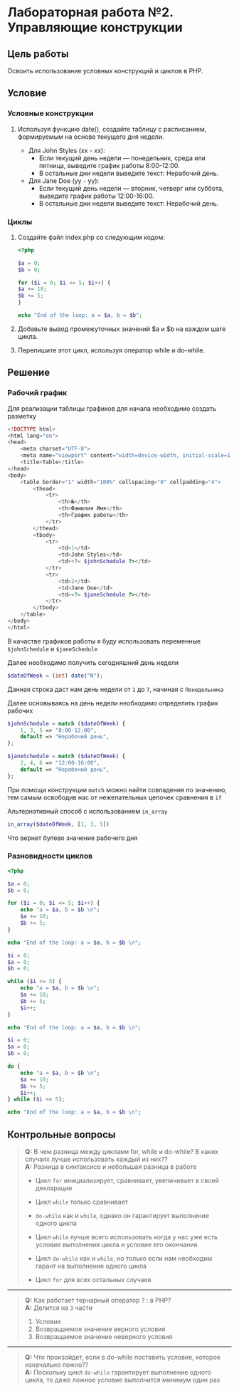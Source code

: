 # Лабораторная работа №2. Управляющие конструкции

## Цель работы

Освоить использование условных конструкций и циклов в PHP.

## Условие

### Условные конструкции

1. Используя функцию date(), создайте таблицу с расписанием, формируемым на основе текущего дня недели.

    - Для John Styles (xx - xx):
        - Если текущий день недели — понедельник, среда или пятница, выведите график работы 8:00-12:00.
        - В остальные дни недели выведите текст: Нерабочий день.
    - Для Jane Doe (yy - yy):
        - Если текущий день недели — вторник, четверг или суббота, выведите график работы 12:00-16:00.
        - В остальные дни недели выведите текст: Нерабочий день.

### Циклы

1. Создайте файл index.php со следующим кодом:

    ```php
    <?php

    $a = 0;
    $b = 0;

    for ($i = 0; $i <= 5; $i++) {
    $a += 10;
    $b += 5;
    }

    echo "End of the loop: a = $a, b = $b";
    ```

2. Добавьте вывод промежуточных значений $a и $b на каждом шаге цикла.

3. Перепишите этот цикл, используя оператор while и do-while.

## Решение

### Рабочий график

Для реализации таблицы графиков для начала необходимо создать разметку

```php
<!DOCTYPE html>
<html lang="en">
<head>
    <meta charset="UTF-8">
    <meta name="viewport" content="width=device-width, initial-scale=1.0">
    <title>Table</title>
</head>
<body>
    <table border="1" width="100%" cellspacing="0" cellpadding="4">
        <thead>
            <tr>
                <th>№</th>
                <th>Фамилия Имя</th>
                <th>График работы</th>
            </tr>
        </thead>
        <tbody>
            <tr>
                <td>1</td>
                <td>John Styles</td>
                <td><?= $johnSchedule ?></td>
            </tr>
            <tr>
                <td>2</td>
                <td>Jane Doe</td>
                <td><?= $janeSchedule ?></td>
            </tr>
        </tbody>
    </table>
</body>
</html>
```

В качастве графиков работы я буду использовать переменные `$johnSchedule` и `$janeSchedule`

Далее необходимо получить сегодняшний день недели

```php
$dateOfWeek = (int) date("N");
```

Данная строка даст нам день недели от `1` до `7`, начиная с `Понедельника`

Далее основываясь на день недели необходимо определить график рабочих

```php
$johnSchedule = match ($dateOfWeek) {
    1, 3, 5 => "8:00-12:00",
    default => "Нерабочий день",
};

$janeSchedule = match ($dateOfWeek) {
    2, 4, 6 => "12:00-16:00",
    default => "Нерабочий день",
};
```

При помощи конструкции `match` можно найти совпадения по значению, тем самым освободив нас от нежелательных цепочек сравнения в `if`

Альтернативный способ с использованием `in_array`

```php
in_array($dateOfWeek, [1, 3, 5])
```

Что вернет булево значение рабочего дня

### Разновидности циклов

```php
<?php

$a = 0;
$b = 0;

for ($i = 0; $i <= 5; $i++) {
    echo "a = $a, b = $b \n";
    $a += 10;
    $b += 5;
}

echo "End of the loop: a = $a, b = $b \n";

$i = 0;
$a = 0;
$b = 0;

while ($i <= 5) {
    echo "a = $a, b = $b \n";
    $a += 10;
    $b += 5;
    $i++;
}

echo "End of the loop: a = $a, b = $b \n";

$i = 0;
$a = 0;
$b = 0;

do {
    echo "a = $a, b = $b \n";
    $a += 10;
    $b += 5;
    $i++;
} while ($i <= 5);

echo "End of the loop: a = $a, b = $b \n";
```

## Контрольные вопросы

> **Q:** В чем разница между циклами for, while и do-while? В каких случаях лучше использовать каждый из них??  
> **A:** Разница в синтаксисе и небольшая разница в работе
>
> - Цикл `for` инициализирует, сравнивает, увеличивает в своей декларации
> - Цикл `while` только сравнивает
> - `do-while` как и `while`, однако он гарантирует выполнение одного цикла
>
> - Цикл `while` лучше всего использовать когда у нас уже есть условие выполнения цикла и условие его окончания
> - Цикл `do-while` как и `while`, но только если нам необходим гарант на выполнение одного цикла
> - Цикл `for` для всех остальных случаев

---

> **Q:** Как работает тернарный оператор ? : в PHP?  
> **A:** Делится на `3` части
>
> 1. Условие
> 2. Возвращаемое значение верного условия
> 3. Возвращаемое значение неверного условия

---

> **Q:** Что произойдет, если в do-while поставить условие, которое изначально ложно??  
> **A:** Поскольку цикл `do-while` гарантирует выполнение одного цикла, то даже ложное условие выполнится минимум один раз
